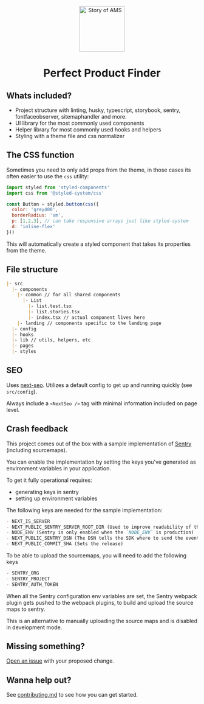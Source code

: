 <p align="center">
  <a aria-label="Story of AMS logo" href="https://storyofams.com/" target="_blank" align="center">
    <img src="https://storyofams.com/public/story-of-ams-logo-small@3x.png" alt="Story of AMS" width="120">
  </a>
  <h1 align="center">Perfect Product Finder</h1>
</p>

## Whats included?

- Project structure with linting, husky, typescript, storybook, sentry, fontfaceobserver, sitemaphandler and more.
- UI library for the most commonly used components
- Helper library for most commonly used hooks and helpers
- Styling with a theme file and css normalizer

## The CSS function

Sometimes you need to only add props from the theme, in those cases its often easier to use the `css` utility:

```js
import styled from 'styled-components'
import css from '@styled-system/css'

const Button = styled.button(css({
  color: 'grey400',
  borderRadius: 'sm',
  p: [1,2,3], // can take responsive arrays just like styled-system
  d: 'inline-flex'
}))
```

This will automatically create a styled component that takes its properties from the theme.

## File structure

```md
|- src
  |- components
    |- common // for all shared components
      |- List
        |- list.test.tsx
        |- list.stories.tsx
        |- index.tsx // actual component lives here
    |- landing // components specific to the landing page
  |- config
  |- hooks
  |- lib // utils, helpers, etc
  |- pages
  |- styles
```

## SEO

Uses [next-seo](https://github.com/garmeeh/next-seo). Utilizes a default config to get up and running quickly (see `src/config`).

Always include a `<NextSeo />` tag with minimal information included on page level.

## Crash feedback

This project comes out of the box with a sample implementation of [Sentry](https://sentry.io/welcome/) (including sourcemaps).

You can enable the implementation by setting the keys you've generated as environment variables in your application.

To get it fully operational requires:

- generating keys in sentry
- setting up environment variables

The following keys are needed for the sample implementation:

```md
- NEXT_IS_SERVER
- NEXT_PUBLIC_SENTRY_SERVER_ROOT_DIR (Used to improve readability of the framepaths in the sourcemaps)
- NODE_ENV (Sentry is only enabled when the `NODE_ENV` is production)
- NEXT_PUBLIC_SENTRY_DSN (The DSN tells the SDK where to send the events)
- NEXT_PUBLIC_COMMIT_SHA (Sets the release)
```

To be able to upload the sourcemaps, you will need to add the following keys

```md
- SENTRY_ORG
- SENTRY_PROJECT
- SENTRY_AUTH_TOKEN
```

When all the Sentry configuration env variables are set, the Sentry webpack plugin gets pushed to the webpack plugins, to build and upload the source maps to sentry.

This is an alternative to manually uploading the source maps and is disabled in development mode.

## Missing something?

[Open an issue](https://github.com/storyofams/next-boilerplate/issues/new/choose) with your proposed change.

## Wanna help out?

See [contributing.md](https://github.com/storyofams/next-boilerplate/blob/master/.github/CONTRIBUTING.md) to see how you can get started.
